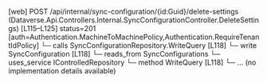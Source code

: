 [web] POST /api/internal/sync-configuration/{id:Guid}/delete-settings  (Dataverse.Api.Controllers.Internal.SyncConfigurationController.DeleteSettings)  [L115–L125] status=201 [auth=Authentication.MachineToMachinePolicy,Authentication.RequireTenantIdPolicy]
  └─ calls SyncConfigurationRepository.WriteQuery [L118]
  └─ write SyncConfiguration [L118]
    └─ reads_from SyncConfigurations
  └─ uses_service IControlledRepository<SyncConfiguration>
    └─ method WriteQuery [L118]
      └─ ... (no implementation details available)

